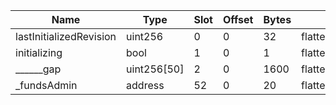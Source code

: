 | Name                    | Type        | Slot | Offset | Bytes | Contract                         |
|-------------------------|-------------|------|--------|-------|----------------------------------|
| lastInitializedRevision | uint256     | 0    | 0      | 32    | flattened/optimism.sol:Collector |
| initializing            | bool        | 1    | 0      | 1     | flattened/optimism.sol:Collector |
| ______gap               | uint256[50] | 2    | 0      | 1600  | flattened/optimism.sol:Collector |
| _fundsAdmin             | address     | 52   | 0      | 20    | flattened/optimism.sol:Collector |
